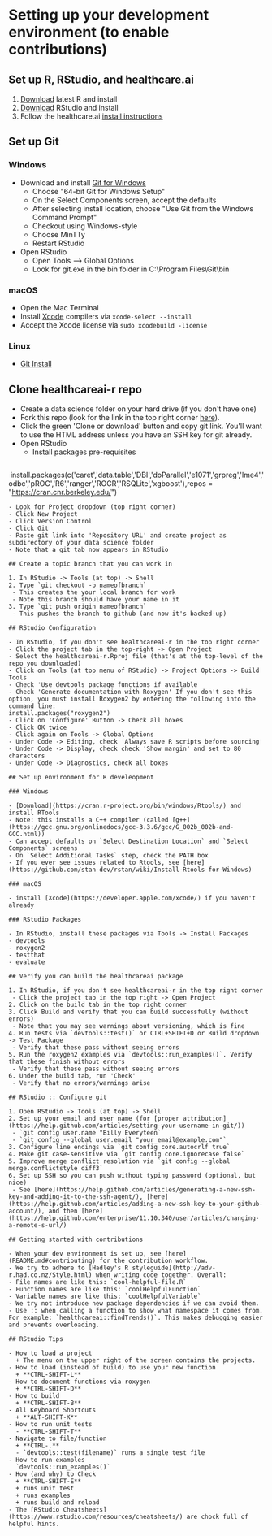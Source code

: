 # Setting up your development environment (to enable contributions)

## Set up R, RStudio, and healthcare.ai

1. [Download](http://cran.us.r-project.org/) latest R and install
2. [Download](https://www.rstudio.com/products/rstudio/download3/) RStudio and install
3. Follow the healthcare.ai [install instructions](https://github.com/HealthCatalystSLC/HCRTools/blob/master/README.md)

## Set up Git 

### Windows

- Download and install [Git for Windows](https://git-scm.com/download/win)
  - Choose "64-bit Git for Windows Setup"
  - On the Select Components screen, accept the defaults
  - After selecting install location, choose "Use Git from the Windows Command Prompt"
  - Checkout using Windows-style
  - Choose MinTTy
  - Restart RStudio
- Open RStudio
  - Open Tools --> Global Options
  - Look for git.exe in the bin folder in C:\Program Files\Git\bin

### macOS

- Open the Mac Terminal
- Install [Xcode](https://en.wikipedia.org/wiki/Xcode) compilers via `xcode-select --install`
- Accept the Xcode license via `sudo xcodebuild -license`

### Linux

- [Git Install](https://git-scm.com/download/linux)

## Clone healthcareai-r repo

- Create a data science folder on your hard drive (if you don't have one)
- Fork this repo (look for the link in the top right corner [here](https://github.com/HealthCatalystSLC/healthcareai-r)).
- Click the green 'Clone or download' button and copy git link. You'll want to use the HTML address unless you have an SSH key for git already.
- Open RStudio
  - Install packages pre-requisites
  ```
  install.packages(c('caret','data.table','DBI','doParallel','e1071','grpreg','lme4','odbc','pROC','R6','ranger','ROCR','RSQLite','xgboost'),repos = "https://cran.cnr.berkeley.edu/")
  ```
  - Look for Project dropdown (top right corner)
  - Click New Project
  - Click Version Control
  - Click Git
  - Paste git link into 'Repository URL' and create project as subdirectory of your data science folder
- Note that a git tab now appears in RStudio

## Create a topic branch that you can work in

1. In RStudio -> Tools (at top) -> Shell
2. Type `git checkout -b nameofbranch`
   - This creates the your local branch for work
   - Note this branch should have your name in it
3. Type `git push origin nameofbranch`
   - This pushes the branch to github (and now it's backed-up)

## RStudio Configuration

- In RStudio, if you don't see healthcareai-r in the top right corner
  - Click the project tab in the top-right -> Open Project
  - Select the healthcareai-r.Rproj file (that's at the top-level of the repo you downloaded)
- Click on Tools (at top menu of RStudio) -> Project Options -> Build Tools
  - Check 'Use devtools package functions if available
  - Check 'Generate documentation with Roxygen' If you don't see this option, you must install Roxygen2 by entering the following into the command line:
  install.packages("roxygen2")
  - Click on 'Configure' Button -> Check all boxes
  - Click OK twice
- Click again on Tools -> Global Options
  - Under Code -> Editing, check 'Always save R scripts before sourcing'
  - Under Code -> Display, check check 'Show margin' and set to 80 characters
  - Under Code -> Diagnostics, check all boxes

## Set up environment for R develeopment

### Windows

- [Download](https://cran.r-project.org/bin/windows/Rtools/) and install RTools
  - Note: this installs a C++ compiler (called [g++](https://gcc.gnu.org/onlinedocs/gcc-3.3.6/gcc/G_002b_002b-and-GCC.html))
  - Can accept defaults on `Select Destination Location` and `Select Components` screens
  - On `Select Additional Tasks` step, check the PATH box
  - If you ever see issues related to Rtools, see [here](https://github.com/stan-dev/rstan/wiki/Install-Rtools-for-Windows)

### macOS

- install [Xcode](https://developer.apple.com/xcode/) if you haven't already

### RStudio Packages

- In RStudio, install these packages via Tools -> Install Packages
  - devtools
  - roxygen2
  - testthat
  - evaluate
 
## Verify you can build the healthcareai package

1. In RStudio, if you don't see healthcareai-r in the top right corner
   - Click the project tab in the top right -> Open Project
2. Click on the build tab in the top right corner
3. Click Build and verify that you can build successfully (without errors)
   - Note that you may see warnings about versioning, which is fine
4. Run tests via `devtools::test()` or CTRL+SHIFT+D or Build dropdown -> Test Package
   - Verify that these pass without seeing errors
5. Run the roxygen2 examples via `devtools::run_examples()`. Verify that these finish without errors
   - Verify that these pass without seeing errors
6. Under the build tab, run 'Check'
   - Verify that no errors/warnings arise

## RStudio :: Configure git

1. Open RStudio -> Tools (at top) -> Shell
2. Set up your email and user name (for [proper attribution](https://help.github.com/articles/setting-your-username-in-git/))
   - `git config user.name "Billy Everyteen`
   - `git config --global user.email "your_email@example.com"`
3. Configure line endings via `git config core.autocrlf true`
4. Make git case-sensitive via `git config core.ignorecase false`
5. Improve merge conflict resolution via `git config --global merge.conflictstyle diff3`
6. Set up SSH so you can push without typing password (optional, but nice)
   - See [here](https://help.github.com/articles/generating-a-new-ssh-key-and-adding-it-to-the-ssh-agent/), [here](https://help.github.com/articles/adding-a-new-ssh-key-to-your-github-account/), and then [here](https://help.github.com/enterprise/11.10.340/user/articles/changing-a-remote-s-url/)
   
## Getting started with contributions

- When your dev environment is set up, see [here](README.md#contributing) for the contribution workflow.
- We try to adhere to [Hadley's R styleguide](http://adv-r.had.co.nz/Style.html) when writing code together. Overall:
  - File names are like this: `cool-helpful-file.R`
  - Function names are like this: `coolHelpfulFunction`
  - Variable names are like this: `coolHelpfulVariable`
- We try not introduce new package dependencies if we can avoid them.
- Use :: when calling a function to show what namespace it comes from. For example: `healthcareai::findTrends()`. This makes debugging easier and prevents overloading.

## RStudio Tips

- How to load a project
    + The menu on the upper right of the screen contains the projects.
- How to load (instead of build) to use your new function
    + **CTRL-SHIFT-L**
- How to document functions via roxygen
    + **CTRL-SHIFT-D**
- How to build
    + **CTRL-SHIFT-B**
- All Keyboard Shortcuts
    + **ALT-SHIFT-K**
- How to run unit tests
    - **CTRL-SHIFT-T**
- Navigate to file/function
    + **CTRL-.**
    - `devtools::test(filename)` runs a single test file
- How to run examples
    `devtools::run_examples()`
- How (and why) to Check
    + **CTRL-SHIFT-E**
    + runs unit test
    + runs examples
    + runs build and reload
- The [RStudio Cheatsheets](https://www.rstudio.com/resources/cheatsheets/) are chock full of helpful hints.
